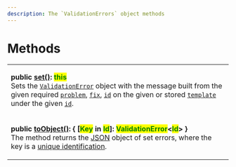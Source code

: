 ```yaml
---
description: The `ValidationErrors` object methods
---
```


# Methods

|                                                                                                                                                                                                                                                                                                                                                                                                                                                                                                                                                                                                                                                                                                                                           |
| ----------------------------------------------------------------------------------------------------------------------------------------------------------------------------------------------------------------------------------------------------------------------------------------------------------------------------------------------------------------------------------------------------------------------------------------------------------------------------------------------------------------------------------------------------------------------------------------------------------------------------------------------------------------------------------------------------------------------------------------- |
| <p><strong>public</strong> <a href="../../rangeerrors/methods/set.md"><strong>set()</strong></a><strong>: </strong><mark style="color:green;"><strong>this</strong></mark><br>Sets the <a href="broken-reference"><code>ValidationError</code></a> object with the message built from the given required <a href="v-set.md#problem-string"><code>problem</code></a>, <a href="v-set.md#fix-string"><code>fix</code></a>, <a href="v-set.md#id-errorid"><code>id</code></a> on the given or stored <a href="v-set.md#template-validationerrors.template"><code>template</code></a> under the given <a href="v-set.md#id-errorid"><code>id</code></a>.</p>                                                                                  |
| <p><strong>public</strong> <a href="../../rangeerrors/methods/toobject.md"><strong>toObject()</strong></a><strong>: { [</strong><mark style="color:green;"><strong>Key</strong></mark><strong> in </strong><mark style="color:green;"><strong>Id</strong></mark><strong>]: </strong><mark style="color:green;"><strong>ValidationError</strong></mark><strong>&#x3C;</strong><mark style="color:green;"><strong>Id</strong></mark><strong>> }</strong><br>The method returns the <a href="https://developer.mozilla.org/en-US/docs/Web/JavaScript/Reference/Global_Objects/JSON">JSON</a> object of set errors, where the key is a <a href="../../getting-started/basic-concepts.md#unique-identification">unique identification</a>.</p> |
